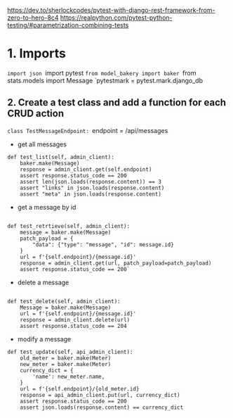 https://dev.to/sherlockcodes/pytest-with-django-rest-framework-from-zero-to-hero-8c4
https://realpython.com/pytest-python-testing/#parametrization-combining-tests
# 1.  Imports
`import json
`import pytest
`from model_bakery import baker
`from stats.models import Message
`pytestmark = pytest.mark.django_db

## 2. Create a test class and add a function for each CRUD action

`class TestMessageEndpoint:
	`endpoint = /api/messages

- get all messages
```
def test_list(self, admin_client):
	baker.make(Message)
	response = admin_client.get(self.endpoint)
	assert response.status_code == 200
	assert len(json.loads(response.content)) == 3
	assert "links" in json.loads(response.content)
	assert "meta" in json.loads(response.content)
```

- get a message by id
```

def test_retrtieve(self, admin_client):
	message = baker.make(Message)
	patch_payload = {
		"data": {"type": "message", "id": message.id}
	}
	url = f'{self.endpoint}/{message.id}'
	response = admin_client.get(url, patch_payload=patch_payload)
	assert response.status_code == 200`
```

- delete a message
```

def test_delete(self, admin_client):
	Message = baker.make(Message)
	url = f'{self.endpoint}/{message.id}'
	response = admin_client.delete(url)
	assert response.status_code == 204
```

- modify a message
```	
def test_update(self, api_admin_client):
	old_meter = baker.make(Meter)
	new_meter = baker.make(Meter)
	currency_dict = {
		'name': new_meter.name,
	}
	url = f'{self.endpoint}/{old_meter.id}
	response = api_admin_client.put(url, currency_dict)
	assert response.status_code == 200
	assert json.loads(response.content) == currency_dict
```
